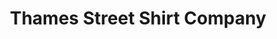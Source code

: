 ---
title: "Thames Street Shirt Company"
url: /newport/thames-street-shirt-company/
shop: Kleidung
---